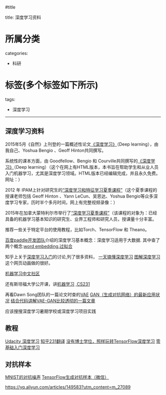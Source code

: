 #title

title: 深度学习资料
# 所属分类

categories:

- 科研

# 标签(多个标签如下所示)

tags:

- 深度学习




------

## 深度学习资料

2015年5月《自然》上刊登的一篇概述性论文[《深度学习》](http://www.nature.com/nature/journal/v521/n7553/abs/nature14539.html)（Deep learning），由我自己、Yoshua Bengio 、Geoff Hinton共同撰写。

<!-- more -->


系统性的课本方面，由 Goodfellow、Bengio 和 Courville共同撰写的[《深度学习》](http://www.deeplearningbook.org/)（Deep learning）（这个在网上有HTML版本，本书旨在帮助学生和从业人员入门机器学习，尤其是深度学习领域。HTML版本已经编辑完成，并且永久免费。网址：）

2012 年 IPAM上针对研究生的[“深度学习和特征学习夏季课程”](http://www.ipam.ucla.edu/programs/summer-schools/graduate-summer-school-deep-learning-feature-learning/?tab=schedule)（这个夏季课程的授课老师包括 Geoff Hinton 、Yann LeCun、吴恩达、Yoshua Bengio等众多深度学习专家，历时半个多月时间，网上有完整视频录像：）

2015年在加拿大蒙特利尔市举行了[“深度学习夏季课程”](http://videolectures.net/deeplearning2015_montreal/)（该课程的对象为：已经具备的机器学习基本知识的研究生、业界工程师和研究人员，授课量十分丰富。

推荐一些关于特定平台的使用教程，比如Torch、TensorFlow 和 Theano。

[百度paddle开发团队](http://www.csdn.net/article/a/2017-01-24/15843550)介绍的深度学习基本概念：深度学习适用于大数据.
其中查了两个概念:[word embedding](https://www.zhihu.com/question/32275069),[过拟合](https://www.zhihu.com/question/32246256)

知乎上关于[深度学习入门](https://www.zhihu.com/question/26006703)的讨论,列了很多资料，
[一天搞懂深度学习](http://speech.ee.ntu.edu.tw/~tlkagk/courses_MLDS17.html)
[图解深度学习](http://www.r2d3.us/%E5%9B%BE%E8%A7%A3%E6%9C%BA%E5%99%A8%E5%AD%A6%E4%B9%A0/)这个网页动画做的很好。

[机器学习中文社区](http://www.tensorfly.cn/home/?p=76)

还有斯坦福大学公开课，讲[机器学习](http://open.163.com/special/opencourse/machinelearning.html)
,[CS231](http://study.163.com/course/courseLearn.htm?courseId=1003223001#/learn/video?lessonId=1003705493&courseId=1003223001)

再看Dawn Song团队的一篇论文<adversarial examples for generative models>时查的[VAE](http://www.cnblogs.com/huangshiyu13/p/6209016.html)
[GAN（生成对抗网络）的最新应用状况](https://www.leiphone.com/news/201702/nM2BgBUj1uMHdqnn.html)
[结合代码讲解VAE-GAN比较透彻的一篇文章](http://chuansong.me/n/1192624352252) 

应该搜搜深度学习暑期学校或深度学习项目实践


## 教程

[Udacity 深度学习](https://cn.udacity.com/)
[知乎231翻译](https://zhuanlan.zhihu.com/p/21930884)
[没有博士学位，照样玩转TensorFlow深度学习](https://zhuanlan.zhihu.com/p/25010476?utm_source=weibo&utm_medium=social)
[零基础入门深度学习](https://www.zybuluo.com/hanbingtao/note/433855)

## 对抗样本

[MNIST的对抗噪声](https://zhuanlan.zhihu.com/p/27399023)
[TensorFlow生成对抗样本（微信）](http://mp.weixin.qq.com/s?__biz=MzA3MzI4MjgzMw==&mid=2650729786&idx=3&sn=5275db7b6967bf4cbb8e98324bcd7fb3&chksm=871b2944b06ca052fbef497fda64593a5f9c7792ee13590253480ff2b51ea8e31fe6f4d29754&mpshare=1&scene=23&srcid=0812FFuJ933I9p3YVL1ovqX3#rd
)

https://yq.aliyun.com/articles/149583?utm_content=m_27089
